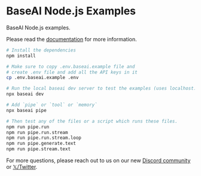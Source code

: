 # BaseAI Node.js Examples

BaseAI Node.js examples.

Please read the [documentation](https://baseai.dev/docs) for more information.

```sh
# Install the dependencies
npm install

# Make sure to copy .env.baseai.example file and
# create .env file and add all the API keys in it
cp .env.baseai.example .env

# Run the local baseai dev server to test the examples (uses localhost:9000 port)
npx baseai dev

# Add `pipe` or `tool` or `memory`
npx baseai pipe

# Then test any of the files or a script which runs these files.
npm run pipe.run
npm run pipe.run.stream
npm run pipe.run.stream.loop
npm run pipe.generate.text
npm run pipe.stream.text
```

For more questions, please reach out to us on our new [Discord community](https://langbase.com/discord) or [𝕏/Twitter](https://twitter.com/langbaseinc).

